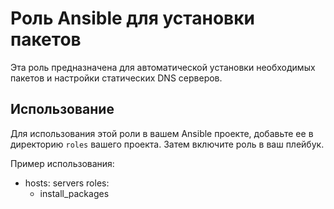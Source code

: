 # Роль Ansible для установки пакетов

Эта роль предназначена для автоматической установки необходимых пакетов и настройки статических DNS серверов.

## Использование

Для использования этой роли в вашем Ansible проекте, добавьте ее в директорию `roles` вашего проекта. Затем включите роль в ваш плейбук.

Пример использования:

- hosts: servers
  roles:
    - install_packages
